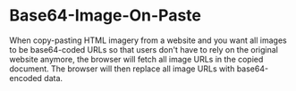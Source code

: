 # Base64-Image-On-Paste

When copy-pasting HTML imagery from a website and you want all images to be base64-coded URLs so that users don't have to rely on the original website anymore, the browser will fetch all image URLs in the copied document. The browser will then replace all image URLs with base64-encoded data.

